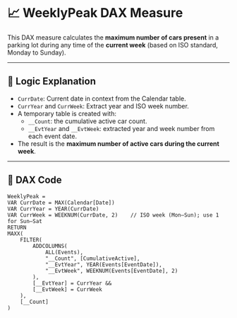 # 📈 WeeklyPeak DAX Measure

This DAX measure calculates the **maximum number of cars present** in a parking lot during any time of the **current week** (based on ISO standard, Monday to Sunday).

---

## 🧠 Logic Explanation

- `CurrDate`: Current date in context from the Calendar table.
- `CurrYear` and `CurrWeek`: Extract year and ISO week number.
- A temporary table is created with:
  - `__Count`: the cumulative active car count.
  - `__EvtYear` and `__EvtWeek`: extracted year and week number from each event date.
- The result is the **maximum number of active cars during the current week**.

---

## 🧾 DAX Code

```DAX
WeeklyPeak =
VAR CurrDate = MAX(Calendar[Date])
VAR CurrYear = YEAR(CurrDate)
VAR CurrWeek = WEEKNUM(CurrDate, 2)    // ISO week (Mon–Sun); use 1 for Sun–Sat
RETURN
MAXX(
    FILTER(
        ADDCOLUMNS(
            ALL(Events),
            "__Count", [CumulativeActive],
            "__EvtYear", YEAR(Events[EventDate]),
            "__EvtWeek", WEEKNUM(Events[EventDate], 2)
        ),
        [__EvtYear] = CurrYear &&
        [__EvtWeek] = CurrWeek
    ),
    [__Count]
)
